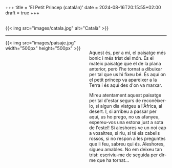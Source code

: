 +++
title = 'El Petit Princep (catalán)'
date = 2024-08-16T20:15:55+02:00
draft = true
+++

<br/>
{{< img src="images/catala.jpg" alt="Català" >}}

-----------------------

<div style="display: flex; align-items: flex-start;">
  <div style="flex: 1; margin-right: 20px;">
    {{< img src="images/paisaje.jpg" width="500px" height="500px"  >}}
  </div>
  <div style="flex: 1;">
<br/>

Aquest és, per a mi, el paisatge més bonic i més trist del món. És el mateix paisatge que el de la plana anterior, però l'he tornat a dibuixar per tal que us hi fixeu bé. És aquí on el petit príncep va aparèixer a la Terra i és aquí des d'on va marxar.

Mireu atentament aquest paisatge per tal d'estar segurs de reconèixer-lo, si algun dia viatgeu a l'Àfrica, al desert. I, si arribeu a passar per aquí, us ho prego, no us afanyeu, espereu-vos una estona just a sota de l'estel! Si aleshores ve un noi cap a vosaltres, si riu, si té els cabells rossos, si no respon a les preguntes que li feu, sabreu qui és. Aleshores, sigueu amables. No em deixeu tan trist: escriviu-me de seguida per dir-me que ha tornat...

   </div>
</div>